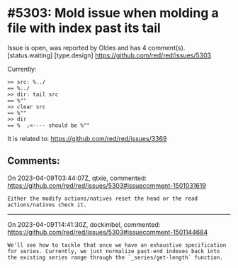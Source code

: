
#5303: Mold issue when molding a file with index past its tail
================================================================================
Issue is open, was reported by Oldes and has 4 comment(s).
[status.waiting] [type.design]
<https://github.com/red/red/issues/5303>

Currently:
```red
>> src: %../
== %../
>> dir: tail src
== %""
>> clear src
== %""
>> dir
== %  ;<---- should be %""
```
It is related to: https://github.com/red/red/issues/3369


Comments:
--------------------------------------------------------------------------------

On 2023-04-09T03:44:07Z, qtxie, commented:
<https://github.com/red/red/issues/5303#issuecomment-1501031619>

    Either the modify actions/natives reset the head or the read actions/natives check it.

--------------------------------------------------------------------------------

On 2023-04-09T14:41:30Z, dockimbel, commented:
<https://github.com/red/red/issues/5303#issuecomment-1501144684>

    We'll see how to tackle that once we have an exhaustive specification for series. Currently, we just normalize past-end indexes back into the existing series range through the `_series/get-length` function.

